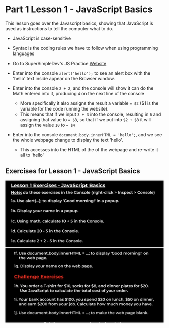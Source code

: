 # Part 1 Lesson 1 - JavaScript Basics
This lesson goes over the Javascript basics, showing that JavaScript is used as instructions to tell the computer what to do.

- JavaScript is case-sensitive
- Syntax is the coding rules we have to follow when using programming languages

- Go to SuperSimpleDev's JS Practice [Website](https://supersimple.dev/js-basics/)

- Enter into the console ```alert('hello');``` to see an alert box with the 'hello' text inside appear on the Browser window.

- Enter into the console ```2 + 2```, and the console will show it can do the Math entered into it, producing ```4``` on the next line of the console
  - More specifically it also assigns the result a variable ```= $2``` ($1 is the variable for the <html> code running the website).
  - This means that if we input ```3 + 3``` into the console, resulting in ```6``` and assigning that value to ```= $3```, so that if we put into ```$2 + $3``` it will assign the value ```10``` to ```= $4```

- Enter into the console ```document.body.innerHTML = 'hello';```, and we see the whole webpage change to display the text 'hello'.
  - This accesses into the HTML of the <body> of the webpage and re-write it all to 'hello'

## Exercises for Lesson 1 - JavaScript Basics

![Exercises 1a-1e](Lesson1-Ex1.png)
![Exercises 1f-1j](Lesson1-Ex2.png)
